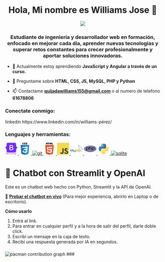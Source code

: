 <h1 align="center">Hola, Mi nombre es Williams Jose 👋</h1>
<div align="center">
  <img height="150" src="https://media.giphy.com/media/M9gbBd9nbDrOTu1Mqx/giphy.gif"  />
</div>
<h3 align="center">Estudiante de ingeniería y desarrollador web en formación, enfocado en mejorar cada día, aprender nuevas tecnologías y superar retos constantes para crecer profesionalmente y aportar soluciones innovadoras.</h3>

- 🌱 Actualmente estoy aprendiendo **JavaScript y Angular a través de un curso.**

- 💬 Preguntame sobre **HTML, CSS, JS, MySQL, PHP y Python**

- 📫 Contactame **quijadawilliams155@gmail.com** o al numero de telefono **61678806**

<h3 align="left">Conectate conmigo:</h3>
linkedin
https://www.linkedin.com/in/williams-pérez/
<p align="left">
</p>

<h3 align="left">Lenguajes y herramientas:</h3>
<p align="left"> <a href="https://getbootstrap.com" target="_blank" rel="noreferrer"> <img src="https://raw.githubusercontent.com/devicons/devicon/master/icons/bootstrap/bootstrap-plain-wordmark.svg" alt="bootstrap" width="40" height="40"/> </a> <a href="https://www.w3schools.com/css/" target="_blank" rel="noreferrer"> <img src="https://raw.githubusercontent.com/devicons/devicon/master/icons/css3/css3-original-wordmark.svg" alt="css3" width="40" height="40"/> </a> <a href="https://git-scm.com/" target="_blank" rel="noreferrer"> <img src="https://www.vectorlogo.zone/logos/git-scm/git-scm-icon.svg" alt="git" width="40" height="40"/> </a> <a href="https://www.w3.org/html/" target="_blank" rel="noreferrer"> <img src="https://raw.githubusercontent.com/devicons/devicon/master/icons/html5/html5-original-wordmark.svg" alt="html5" width="40" height="40"/> </a> <a href="https://developer.mozilla.org/en-US/docs/Web/JavaScript" target="_blank" rel="noreferrer"> <img src="https://raw.githubusercontent.com/devicons/devicon/master/icons/javascript/javascript-original.svg" alt="javascript" width="40" height="40"/> </a> <a href="https://www.mysql.com/" target="_blank" rel="noreferrer"> <img src="https://raw.githubusercontent.com/devicons/devicon/master/icons/mysql/mysql-original-wordmark.svg" alt="mysql" width="40" height="40"/> </a> <a href="https://www.php.net" target="_blank" rel="noreferrer"> <img src="https://raw.githubusercontent.com/devicons/devicon/master/icons/php/php-original.svg" alt="php" width="40" height="40"/> </a> <a href="https://www.python.org" target="_blank" rel="noreferrer"> <img src="https://raw.githubusercontent.com/devicons/devicon/master/icons/python/python-original.svg" alt="python" width="40" height="40"/> </a> <a href="https://www.sqlite.org/" target="_blank" rel="noreferrer"> <img src="https://www.vectorlogo.zone/logos/sqlite/sqlite-icon.svg" alt="sqlite" width="40" height="40"/> </a> </p>

# 🤖 Chatbot con Streamlit y OpenAI

Este es un chatbot web hecho con Python, Streamlit y la API de OpenAI.

🔗 **[Probar el chatbot en vivo](https://asistente-virtual-2025.streamlit.app)** (Para mejor experiencia, abrirlo en Laptop o de escritorio).

**Cómo usarlo**
1. Entrá al link.
2. Para entrar en cualquier perfil y a la hora de salir del perfil, darle doble click.
3. Escribí un mensaje en la caja de texto.
4. Recibí una respuesta generada por IA en segundos.

###
<picture>
  <source media="(prefers-color-scheme: dark)" srcset="https://raw.githubusercontent.com/maurodesouza/maurodesouza/output/pacman-contribution-graph-dark.svg">
  <source media="(prefers-color-scheme: light)" srcset="https://raw.githubusercontent.com/maurodesouza/maurodesouza/output/pacman-contribution-graph.svg">
  <img alt="pacman contribution graph" src="https://raw.githubusercontent.com/maurodesouza/maurodesouza/output/pacman-contribution-graph.svg">
</picture>
###


<!---
WilliamsqQuijada/WilliamsqQuijada is a ✨ special ✨ repository because its `README.md` (this file) appears on your GitHub profile.
You can click the Preview link to take a look at your changes.
--->
